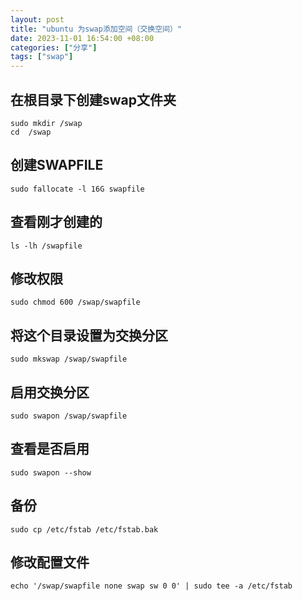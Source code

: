 ```yaml
---
layout: post
title: "ubuntu 为swap添加空间（交换空间）"
date: 2023-11-01 16:54:00 +08:00
categories: ["分享"]
tags: ["swap"]
---
```


## 在根目录下创建swap文件夹
```
sudo mkdir /swap
cd  /swap
```
## 创建SWAPFILE
```
sudo fallocate -l 16G swapfile
```

## 查看刚才创建的
```
ls -lh /swapfile 
```

## 修改权限
```
sudo chmod 600 /swap/swapfile
```
## 将这个目录设置为交换分区
```
sudo mkswap /swap/swapfile
```

## 启用交换分区
```
sudo swapon /swap/swapfile
```
## 查看是否启用
```
sudo swapon --show
```
## 备份
```
sudo cp /etc/fstab /etc/fstab.bak
```
## 修改配置文件
```
echo '/swap/swapfile none swap sw 0 0' | sudo tee -a /etc/fstab
```
